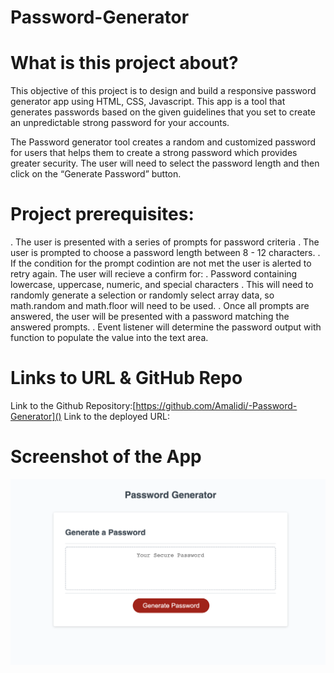 # Password-Generator

# What is this project about?

This objective of this project is to design and build a responsive password generator app using HTML, CSS, Javascript. This app is a tool that generates passwords based on the given guidelines that you set to create an unpredictable strong password for your accounts.

The Password generator tool creates a random and customized password for users that helps them to create a strong password which provides greater security. The user will need to select the password length and then click on the “Generate Password” button.

# Project prerequisites:

. The user is presented with a series of prompts for password criteria
. The user is prompted to choose a password length between 8 - 12 characters.
. If the condition for the prompt codintion are not met the user is alerted to retry again.
The user will recieve a confirm for:
. Password containing lowercase, uppercase, numeric, and special characters
. This will need to randomly generate a selection or randomly select array data, so math.random and math.floor will need to be used.
. Once all prompts are answered, the user will be presented with a password matching the answered prompts.
. Event listener will determine the password output with function to populate the value into the text area.

# Links to URL & GitHub Repo

Link to the Github Repository:[https://github.com/Amalidi/-Password-Generator]()
Link to the deployed URL:

# Screenshot of the App

![Image of the project](/assets/Images/Project%20image.png)
